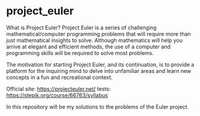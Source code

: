 # project_euler

What is Project Euler?
Project Euler is a series of challenging mathematical/computer programming problems that will require more than just mathematical insights to solve. Although mathematics will help you arrive at elegant and efficient methods, the use of a computer and programming skills will be required to solve most problems.

The motivation for starting Project Euler, and its continuation, is to provide a platform for the inquiring mind to delve into unfamiliar areas and learn new concepts in a fun and recreational context.


Official site: https://projecteuler.net/    tests: https://stepik.org/course/66763/syllabus

In this repository will be my solutions to the problems of the Euler project. 
